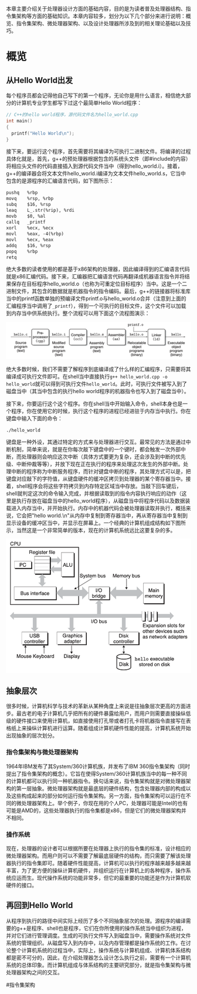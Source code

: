 本章主要介绍关于处理器设计方面的基础内容，目的是为读者普及处理器结构、指令集架构等方面的基础知识。本章内容较多，划分为以下几个部分来进行说明：概览、指令集架构、微处理器架构、以及设计处理器所涉及到的相关理论基础以及技巧。

# 概览

## 从Hello World出发

每个程序员都会记得他自己写下的第一个程序，无论你是用什么语言，相信绝大部分的计算机专业学生都写下过这个最简单Hello World程序：

```c++
// C++的hello world程序，源代码文件名为hello_world.cpp
int main()
{
  printf("Hello World\n");
}
```

接下来，要运行这个程序，首先需要将其编译为可执行二进制文件。将编译的过程具体化就是，首先，g++的预处理器根据包含的系统头文件（即#include的内容）将相应头文件的代码直接插入到源代码文件当中（得到hello_world.i）。接着，g++的编译器会将文本文件hello_world.i编译为文本文件hello_world.s，它当中包含的是源程序的汇编语言代码，如下图所示：

```assembly
pushq   %rbp
movq    %rsp, %rbp
subq    $16, %rsp
leaq    L_.str(%rip), %rdi
movb    $0, %al
callq   _printf
xorl    %ecx, %ecx
movl    %eax, -4(%rbp)
movl    %ecx, %eax
addq    $16, %rsp
popq    %rbp
retq
```

绝大多数的读者使用的都是基于x86架构的处理器，因此编译得到的汇编语言代码就是x86汇编代码。接下来，汇编器把汇编语言代码再翻译成机器语言指令并将结果保存在目标程序hello_world.o（也称为可重定位目标程序）当中。这是一个二进制文件，其包含的数据就是机器指令的指令编码。最后，g++的链接器将标准库当中的printf函数单独的预编译文件printf.o与hello_world.o合并（注意到上面的汇编程序当中调用了`_printf`），得到一个可执行的目标文件，这个文件可以加载到内存当中供系统执行。整个流程可以用下面这个流程图演示：

![编译流程，实例图中文件名为hello](./photos/compile.png)

绝大多数时候，我们不需要了解程序到底编译成了什么样的汇编程序，只需要将其编译成可执行文件即可。在shell当中直接执行`g++ hello_world.cpp -o hello_world`就可以得到可执行文件`hello_world`。此时，可执行文件被写入到了磁盘当中（其当中包含的执行hello world程序的机器指令也写入到了磁盘当中）。

接下来，你要运行这个这个程序。你在shell当中开始输入命令，shell本身也是一个程序，你在使用它的时候，执行这个程序的进程已经进驻于内存当中执行。你在键盘中输入下面的命令：

```shell
./hello_world
```

键盘是一种外设，其通过特定的方式来与处理器进行交互。最常见的方法是通过中断机制，简单来说，就是在你每次敲下键盘中的一个键时，都会触发一次外部中断，而处理器则会响应这次中断（具体方式要更为复杂，还会涉及到中断的优先级、中断仲裁等等），并放下现在正在执行的程序来处理这次发生的外部中断。处理中断的程序称为中断服务程序，而针对键盘中断的程序，其处理方式可以是，把键盘对应敲下的字符值，从键盘硬件的缓冲区拷贝到处理器的某个寄存器当中。接着，shell程序会将这些字符拷贝到内存特定区域当中存放。当敲下回车键后，shell就判定这次的命令输入完成，并根据读取到的指令内容执行响应的动作（这里是执行存放在磁盘当中的hello_world程序），从磁盘当中将程序代码以及数据装载进入内存当中，并开始执行。内存中的机器代码会被处理器读取并执行，概括来说，它会把"hello world.\n"从内存中复制到寄存器当中，再从寄存器当中复制到显示设备的缓冲区当中，并显示在屏幕上。一个经典的计算机组成结构如下图所示，当然这是一个非常简单的版本，现在的计算机系统远比这要复杂的多。

![典型的计算机组成架构](./photos/system.png)

## 抽象层次

很多时候，计算机科学与技术的革新从某种角度上来说是往抽象层次更高的方面进步。最古老的电子计算机几乎把所有的硬件暴露给用户，而用户则需要直接操纵低级的硬件接口来使用计算机，如直接使用打孔带或者打孔卡将机器指令直接写在表格纸上来操纵计算机进行运算。随着组成计算机硬件性能的提高，计算机系统开始出现抽象的层次划分。

### 指令集架构与微处理器架构

1964年IBM发布了其System/360计算机族，并发布了IBM 360指令集架构（同时提出了指令集架构的概念）。它旨在使得System/360计算机族当中的每一种不同的计算机都可以执行同一种机器指令。换句话来说，指令集架构就是对微处理器架构的第一层抽象。微处理器架构就是最底层的硬件结构，包含处理器内部的构成以及这些构成起来的部分如何运行指令集架构。另一方面，指令集架构可以运行在不同的微处理器架构上。举个例子，你现在用的个人PC，处理器可能是Intel的也有可能是AMD的，这些处理器执行的指令集都是x86，但是它们的微处理器架构并不相同。

### 操作系统

现在，处理器的设计者可以根据所要在处理器上执行的指令集的标准，设计相应的微处理器架构。而用户则可以不需要了解最底层硬件的结构，而只需要了解该处理器执行的指令集即可。随着硬件性能提高，计算机可以执行的程序越来越多越来越丰富，为了更方便的操纵计算机硬件，并组织运行在计算机上的各种程序，操作系统应运而生。现代操作系统的功能非常多，但它的最重要的功能还是作为计算机软硬件的接口。

## 再回到Hello World

从程序到执行的路径中间实际上经历了多个不同抽象层次的处理。源程序的编译需要的g++是程序、shell也是程序，它们在你所使用的操作系统当中组织为进程，并对它们进行管理调度。生成的可执行文件写入到磁盘当中，需要操作系统对文件系统的管理组织。从磁盘写入到内存中，以及内存管理都是操作系统的工作。在讨论整个计算机系统的过程当中，实际上，操作系统与计算机组成、计算机体系结构都是密不可分的，因此，在介绍处理器怎么设计怎么执行之前，需要有一个计算机系统的总体印象。而计算机组成与体系结构的主要研究部分，就是指令集架构与微处理器架构之间的交互。

#指令集架构





